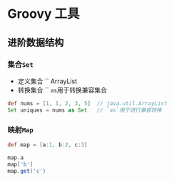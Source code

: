# Groovy 工具

## 进阶数据结构

### 集合`Set`

- 定义集合 `` ArrayList
- 转换集合 `` `as`用于转换兼容集合

```groovy
def nums = [1, 1, 2, 3, 5]  // java.util.ArrayList
Set uniques = nums as Set   // `as`用于进行兼容转换
```

### 映射`Map`

```groovy
def map = [a:1, b:2, c:3]

map.a
map['b']
map.get('c')
```
